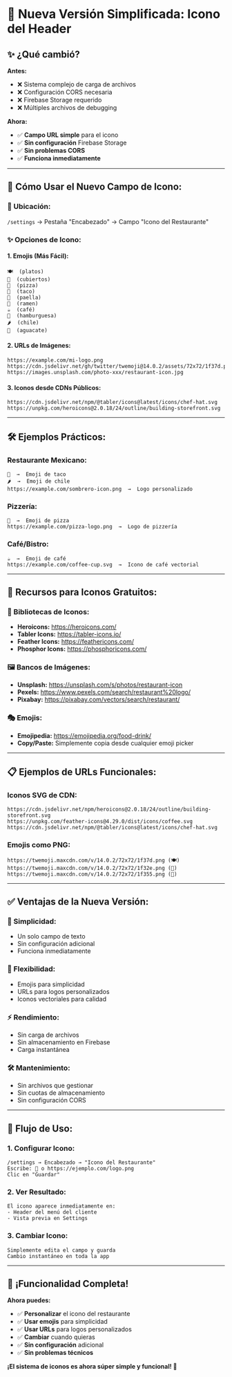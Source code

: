 # 🎨 Nueva Versión Simplificada: Icono del Header

## ✨ **¿Qué cambió?**

**Antes:**

- ❌ Sistema complejo de carga de archivos
- ❌ Configuración CORS necesaria
- ❌ Firebase Storage requerido
- ❌ Múltiples archivos de debugging

**Ahora:**

- ✅ **Campo URL simple** para el icono
- ✅ **Sin configuración** Firebase Storage
- ✅ **Sin problemas CORS**
- ✅ **Funciona inmediatamente**

---

## 🎯 **Cómo Usar el Nuevo Campo de Icono:**

### **📍 Ubicación:**

`/settings` → Pestaña "Encabezado" → Campo "Icono del Restaurante"

### **✨ Opciones de Icono:**

#### **1. Emojis (Más Fácil):**

```
🍽️  (platos)
🍴  (cubiertos)
🍕  (pizza)
🌮  (taco)
🥘  (paella)
🍜  (ramen)
☕  (café)
🍔  (hamburguesa)
🌶️  (chile)
🥑  (aguacate)
```

#### **2. URLs de Imágenes:**

```
https://example.com/mi-logo.png
https://cdn.jsdelivr.net/gh/twitter/twemoji@14.0.2/assets/72x72/1f37d.png
https://images.unsplash.com/photo-xxx/restaurant-icon.jpg
```

#### **3. Iconos desde CDNs Públicos:**

```
https://cdn.jsdelivr.net/npm/@tabler/icons@latest/icons/chef-hat.svg
https://unpkg.com/heroicons@2.0.18/24/outline/building-storefront.svg
```

---

## 🛠️ **Ejemplos Prácticos:**

### **Restaurante Mexicano:**

```
🌮  →  Emoji de taco
🌶️  →  Emoji de chile
https://example.com/sombrero-icon.png  →  Logo personalizado
```

### **Pizzería:**

```
🍕  →  Emoji de pizza
https://example.com/pizza-logo.png  →  Logo de pizzería
```

### **Café/Bistro:**

```
☕  →  Emoji de café
https://example.com/coffee-cup.svg  →  Icono de café vectorial
```

---

## 🎨 **Recursos para Iconos Gratuitos:**

### **📱 Bibliotecas de Iconos:**

- **Heroicons:** https://heroicons.com/
- **Tabler Icons:** https://tabler-icons.io/
- **Feather Icons:** https://feathericons.com/
- **Phosphor Icons:** https://phosphoricons.com/

### **🖼️ Bancos de Imágenes:**

- **Unsplash:** https://unsplash.com/s/photos/restaurant-icon
- **Pexels:** https://www.pexels.com/search/restaurant%20logo/
- **Pixabay:** https://pixabay.com/vectors/search/restaurant/

### **🎭 Emojis:**

- **Emojipedia:** https://emojipedia.org/food-drink/
- **Copy/Paste:** Simplemente copia desde cualquier emoji picker

---

## 📋 **Ejemplos de URLs Funcionales:**

### **Iconos SVG de CDN:**

```
https://cdn.jsdelivr.net/npm/heroicons@2.0.18/24/outline/building-storefront.svg
https://unpkg.com/feather-icons@4.29.0/dist/icons/coffee.svg
https://cdn.jsdelivr.net/npm/@tabler/icons@latest/icons/chef-hat.svg
```

### **Emojis como PNG:**

```
https://twemoji.maxcdn.com/v/14.0.2/72x72/1f37d.png (🍽️)
https://twemoji.maxcdn.com/v/14.0.2/72x72/1f32e.png (🌮)
https://twemoji.maxcdn.com/v/14.0.2/72x72/1f355.png (🍕)
```

---

## ✅ **Ventajas de la Nueva Versión:**

### **🚀 Simplicidad:**

- Un solo campo de texto
- Sin configuración adicional
- Funciona inmediatamente

### **🎨 Flexibilidad:**

- Emojis para simplicidad
- URLs para logos personalizados
- Iconos vectoriales para calidad

### **⚡ Rendimiento:**

- Sin carga de archivos
- Sin almacenamiento en Firebase
- Carga instantánea

### **🛠️ Mantenimiento:**

- Sin archivos que gestionar
- Sin cuotas de almacenamiento
- Sin configuración CORS

---

## 🎯 **Flujo de Uso:**

### **1. Configurar Icono:**

```
/settings → Encabezado → "Icono del Restaurante"
Escribe: 🌮 o https://ejemplo.com/logo.png
Clic en "Guardar"
```

### **2. Ver Resultado:**

```
El icono aparece inmediatamente en:
- Header del menú del cliente
- Vista previa en Settings
```

### **3. Cambiar Icono:**

```
Simplemente edita el campo y guarda
Cambio instantáneo en toda la app
```

---

## 🎉 **¡Funcionalidad Completa!**

**Ahora puedes:**

- ✅ **Personalizar** el icono del restaurante
- ✅ **Usar emojis** para simplicidad
- ✅ **Usar URLs** para logos personalizados
- ✅ **Cambiar** cuando quieras
- ✅ **Sin configuración** adicional
- ✅ **Sin problemas técnicos**

**¡El sistema de iconos es ahora súper simple y funcional! 🎨**
